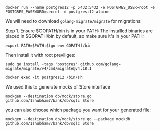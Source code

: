 ```
docker run --name postgres12 -p 5432:5432 -e POSTGRES_USER=root -e  POSTGRES_PASSWORD=secret -d postgres:12-alpine
```

We will need to download `golang-migrate/migrate` for migrations:

Step 1. Ensure $GOPATH/bin is in your PATH: The installed binaries are placed in $GOPATH/bin by default, so make sure it's in your PATH:
```
export PATH=$PATH:$(go env GOPATH)/bin
```

Then install it with root previliges:
```
sudo go install -tags 'postgres' github.com/golang-migrate/migrate/v4/cmd/migrate@v4.18.1

```  

```
docker exec -it postgres12 /bin/sh
```

We used this to generate mocks of Store interface

```
mockgen --destination db/mock/store.go github.com/1shubham7/bank/db/sqlc Store
```

you can also choose which package you want for your generated file:

```
mockgen --destination db/mock/store.go --package mockdb  github.com/1shubham7/bank/db/sqlc Store
```